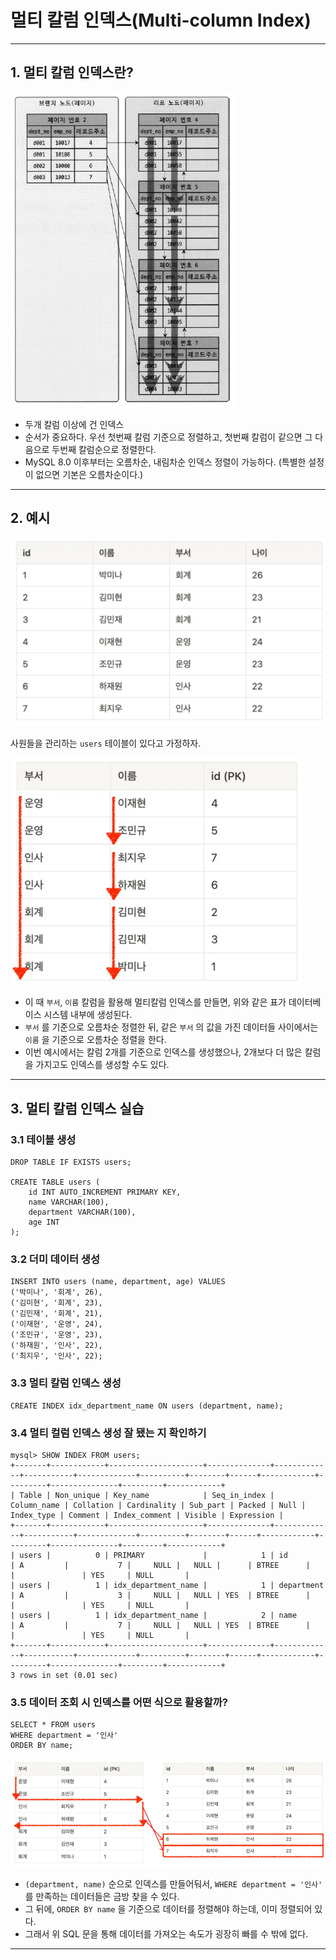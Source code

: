 # 멀티 칼럼 인덱스(Multi-column Index)

---

## 1. 멀티 칼럼 인덱스란?
![multi-column-index-1](./imgs/multi-column-index-1.png)

- 두개 칼럼 이상에 건 인덱스
- 순서가 중요하다. 우선 첫번째 칼럼 기준으로 정렬하고, 첫번째 칼럼이 같으면 그 다음으로 두번째 칼럼순으로 정렬한다.
- MySQL 8.0 이후부터는 오름차순, 내림차순 인덱스 정렬이 가능하다. (특별한 설정이 없으면 기본은 오름차순이다.)

---

## 2. 예시
![multi-column-index-2](./imgs/multi-column-index-2.png)

사원들을 관리하는 `users` 테이블이 있다고 가정하자.

![multi-column-index-3](./imgs/multi-column-index-3.png)

- 이 때 `부서`, `이름` 칼럼을 활용해 멀티칼럼 인덱스를 만들면, 위와 같은 표가 데이터베이스 시스템 내부에 생성된다.
- `부서` 를 기준으로 오름차순 정렬한 뒤, 같은 `부서` 의 값을 가진 데이터들 사이에서는 `이름` 을 기준으로 오름차순 정렬을 한다.
- 이번 예시에서는 칼럼 2개를 기준으로 인덱스를 생성했으나, 2개보다 더 많은 칼럼을 가지고도 인덱스를 생성할 수도 있다.

---

## 3. 멀티 칼럼 인덱스 실습

### 3.1 테이블 생성
```mysql
DROP TABLE IF EXISTS users;

CREATE TABLE users (
    id INT AUTO_INCREMENT PRIMARY KEY,
    name VARCHAR(100),
    department VARCHAR(100),
    age INT
);
```

### 3.2 더미 데이터 생성
```mysql
INSERT INTO users (name, department, age) VALUES
('박미나', '회계', 26),
('김미현', '회계', 23),
('김민재', '회계', 21),
('이재현', '운영', 24),
('조민규', '운영', 23),
('하재원', '인사', 22),
('최지우', '인사', 22);
```

### 3.3 멀티 칼럼 인덱스 생성
```mysql
CREATE INDEX idx_department_name ON users (department, name);
```

### 3.4 멀티 컬럼 인덱스 생성 잘 됐는 지 확인하기
```shell
mysql> SHOW INDEX FROM users;
+-------+------------+---------------------+--------------+-------------+-----------+-------------+----------+--------+------+------------+---------+---------------+---------+------------+
| Table | Non_unique | Key_name            | Seq_in_index | Column_name | Collation | Cardinality | Sub_part | Packed | Null | Index_type | Comment | Index_comment | Visible | Expression |
+-------+------------+---------------------+--------------+-------------+-----------+-------------+----------+--------+------+------------+---------+---------------+---------+------------+
| users |          0 | PRIMARY             |            1 | id          | A         |           7 |     NULL |   NULL |      | BTREE      |         |               | YES     | NULL       |
| users |          1 | idx_department_name |            1 | department  | A         |           3 |     NULL |   NULL | YES  | BTREE      |         |               | YES     | NULL       |
| users |          1 | idx_department_name |            2 | name        | A         |           7 |     NULL |   NULL | YES  | BTREE      |         |               | YES     | NULL       |
+-------+------------+---------------------+--------------+-------------+-----------+-------------+----------+--------+------+------------+---------+---------------+---------+------------+
3 rows in set (0.01 sec)
```

### 3.5 데이터 조회 시 인덱스를 어떤 식으로 활용할까?
```mysql
SELECT * FROM users
WHERE department = '인사'
ORDER BY name;
```
![multi-column-index-4](./imgs/multi-column-index-4.png)

- `(department, name)` 순으로 인덱스를 만들어둬서, `WHERE department = '인사'` 를 만족하는 데이터들은 금방 찾을 수 있다.
- 그 뒤에, `ORDER BY name` 을 기준으로 데이터를 정렬해야 하는데, 이미 정렬되어 있다.
- 그래서 위 SQL 문을 통해 데이터를 가져오는 속도가 굉장히 빠를 수 밖에 없다.

---
